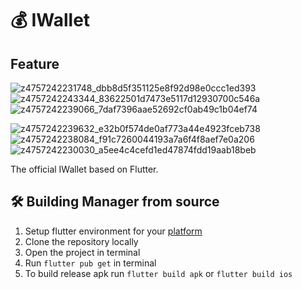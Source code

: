 # 💰 IWallet

## Feature

![z4757242231748_dbb8d5f351125e8f92d98e0ccc1ed393](https://github.com/Gallypro1234567/iwallet/assets/46000647/be1e6796-41b0-4f3e-bd4c-27ea1e7c3da5)
![z4757242243344_83622501d7473e5117d12930700c546a](https://github.com/Gallypro1234567/iwallet/assets/46000647/d0a5a39c-5a94-4b1b-ae03-8cd527aff8f4)
![z4757242239066_7daf7396aae52692cf0ab49c1b04ef74](https://github.com/Gallypro1234567/iwallet/assets/46000647/e9e12fa9-6a3b-4fb9-b3aa-058197ffe812)

![z4757242239632_e32b0f574de0af773a44e4923fceb738](https://github.com/Gallypro1234567/iwallet/assets/46000647/eb5ea1c3-61a1-40e0-933c-71bc989aece0)
![z4757242238084_f91c7260044193a7a6f4f8aef7e0a206](https://github.com/Gallypro1234567/iwallet/assets/46000647/b0694e2c-fe59-49c2-a520-e50bd0bc1be2)
![z4757242230030_a5ee4c4cefd1ed47874fdd19aab18beb](https://github.com/Gallypro1234567/iwallet/assets/46000647/aa05ed3d-ab72-4c85-96ca-be6ce39a4348) 

The official IWallet based on Flutter.

## 🛠️ Building Manager from source
1. Setup flutter environment for your [platform](https://docs.flutter.dev/get-started/install)
2. Clone the repository locally
3. Open the project in terminal
4. Run `flutter pub get` in terminal
6. To build release apk run `flutter build apk` or `flutter build ios`

